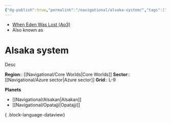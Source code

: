 ```yaml
---
{"dg-publish":true,"permalink":"/navigational/alsaka-system/","tags":["map","core","azure","system","unfinished"]}
---
```


- [When Eden Was Lost (Ao3)](https://archiveofourown.org/works/19334440/chapters/45992584)
- Also known as 
# Alsaka system
Desc

**Region**::  [[Navigational/Core Worlds\|Core Worlds]]
**Sector**::  [[Navigational/Azure sector\|Azure sector]]
**Grid**::  L-9

**Planets**
- [[Navigational/Alsakan\|Alsakan]]
- [[Navigational/Opatajji\|Opatajji]]

{ .block-language-dataview}